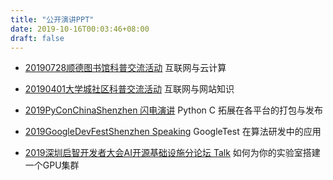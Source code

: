 ```yaml
---
title: "公开演讲PPT"
date: 2019-10-16T00:03:46+08:00
draft: false
---
```


<!--more-->

* [20190728顺德图书馆科普交流活动](https://freiwilliger.oss-cn-shenzhen.aliyuncs.com/volunteer/大学城志愿者部/互联网与云计算科普V3.pdf) 互联网与云计算

* [20190401大学城社区科普交流活动](https://freiwilliger.oss-cn-shenzhen.aliyuncs.com/volunteer/大学城志愿者部/互联网与网站知识V2.pptx) 互联网与网站知识

* [2019PyConChinaShenzhen 闪电演讲](https://freiwilliger.oss-cn-shenzhen.aliyuncs.com/volunteer/pyconfChina2019-shenzhen/PyConfChina2019-Shenzhen.pptx) Python C 拓展在各平台的打包与发布

* [2019GoogleDevFestShenzhen Speaking](https://freiwilliger.oss-cn-shenzhen.aliyuncs.com/volunteer/devfest-google-shenzhen2019/DevFest2019GoogleTest.pptx) GoogleTest 在算法研发中的应用

* [2019深圳启智开发者大会AI开源基础设施分论坛 Talk](https://freiwilliger.oss-cn-shenzhen.aliyuncs.com/volunteer/openl2019-developer/如何为你的实验室搭建一个GPU集群V2.0.pptx) 如何为你的实验室搭建一个GPU集群